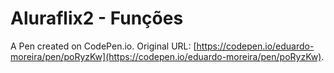 # Aluraflix2 - Funções

A Pen created on CodePen.io. Original URL: [https://codepen.io/eduardo-moreira/pen/poRyzKw](https://codepen.io/eduardo-moreira/pen/poRyzKw).


